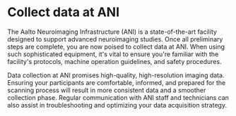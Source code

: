 # Collect data at ANI

The Aalto Neuroimaging Infrastructure (ANI) is a state-of-the-art facility designed to support advanced neuroimaging studies. Once all preliminary steps are complete, you are now poised to collect data at ANI. When using such sophisticated equipment, it's vital to ensure you're familiar with the facility's protocols, machine operation guidelines, and safety procedures.

Data collection at ANI promises high-quality, high-resolution imaging data. Ensuring your participants are comfortable, informed, and prepared for the scanning process will result in more consistent data and a smoother collection phase. Regular communication with ANI staff and technicians can also assist in troubleshooting and optimizing your data acquisition strategy.

